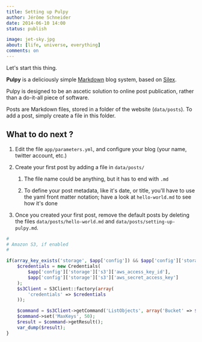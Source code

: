 ```yaml
---
title: Setting up Pulpy
author: Jérôme Schneider
date: 2014-06-10 14:00
status: publish

image: jet-sky.jpg
about: [life, universe, everything]
comments: on
---
```

Let's start this thing.

**Pulpy** is a deliciously simple [Markdown](http://daringfireball.net/projects/markdown/) blog system, based on [Silex](http://silex.sensiolabs.org).

Pulpy is designed to be an ascetic solution to online post publication, rather than a do-it-all piece of software.

Posts are Markdown files, stored in a folder of the website (`data/posts`). To add a post, simply create a file in this folder.

## What to do next ?

1. Edit the file `app/parameters.yml`, and configure your blog (your name, twitter account, etc.)

2. Create your first post by adding a file in `data/posts/`
    
    1. The file name could be anything, but it has to end with `.md`

    2. To define your post metadata, like it's date, or title, you'll have to use the yaml front matter notation; have a look at `hello-world.md` to see how it's done

3. Once you created your first post, remove the default posts by deleting the files `data/posts/hello-world.md` and `data/posts/setting-up-pulpy.md`.


```php
#
# Amazon S3, if enabled
#

if(array_key_exists('storage', $app['config']) && $app['config']['storage']['engine'] == 's3') {
    $credentials = new Credentials(
        $app['config']['storage']['s3']['aws_access_key_id'],
        $app['config']['storage']['s3']['aws_secret_access_key']
    );
    $s3Client = S3Client::factory(array(
        'credentials' => $credentials
    ));

    $command = $s3Client->getCommand('ListObjects', array('Bucket' => $app['config']['storage']['s3']['bucket']));
    $command->set('MaxKeys', 50);
    $result = $command->getResult();
    var_dump($result);
}
